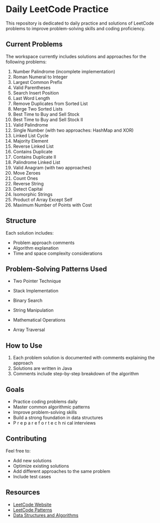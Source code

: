 # Daily LeetCode Practice

This repository is dedicated to daily practice and solutions of LeetCode problems to improve problem-solving skills and coding proficiency.

## Current Problems

The workspace currently includes solutions and approaches for the following problems:

1. Number Palindrome (incomplete implementation)
2. Roman Numeral to Integer
3. Largest Common Prefix
4. Valid Parentheses
5. Search Insert Position
6. Last Word Length
7. Remove Duplicates from Sorted List
8. Merge Two Sorted Lists
9. Best Time to Buy and Sell Stock
10. Best Time to Buy and Sell Stock II
11. Valid Palindrome
12. Single Number (with two approaches: HashMap and XOR)
13. Linked List Cycle
14. Majority Element
15. Reverse Linked List
16. Contains Duplicate
17. Contains Duplicate II
18. Palindrome Linked List
19. Valid Anagram (with two approaches)
20. Move Zeroes
21. Count Ones
22. Reverse String
23. Detect Capital
24. Isomorphic Strings
25. Product of Array Except Self
26. Maximum Number of Points with Cost

## Structure

Each solution includes:

- Problem approach comments
- Algorithm explanation
- Time and space complexity considerations

## Problem-Solving Patterns Used

- Two Pointer Technique
- Stack Implementation
- Binary Search

- String Manipulation
- Mathematical Operations
- Array Traversal

## How to Use

1. Each problem solution is documented with comments explaining the approach
2. Solutions are written in Java
3. Comments include step-by-step breakdown of the algorithm

## Goals

- Practice coding problems daily
- Master common algorithmic patterns
- Improve problem-solving skills
- Build a strong foundation in data structures
- P r e p a r e f o r t e c h ni cal interviews

## Contributing

Feel free to:

- Add new solutions
- Optimize existing solutions
- Add different approaches to the same problem
- Include test cases

## Resources

- [LeetCode Website](https://leetcode.com/)
- [LeetCode Patterns](https://leetcode.com/discuss/general-discussion/460599/blind-75-leetcode-questions)
- [Data Structures and Algorithms](https://leetcode.com/explore/learn/)
